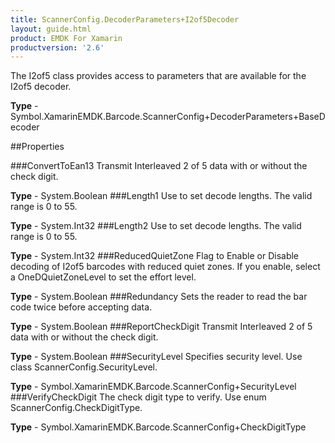 ```yaml
---
title: ScannerConfig.DecoderParameters+I2of5Decoder
layout: guide.html
product: EMDK For Xamarin 
productversion: '2.6' 
---
```

The I2of5 class provides access to parameters that are available for the I2of5 decoder.

**Type** - Symbol.XamarinEMDK.Barcode.ScannerConfig+DecoderParameters+BaseDecoder

##Properties

###ConvertToEan13
Transmit Interleaved 2 of 5 data with or without the check digit.

**Type** - System.Boolean
###Length1
Use to set decode lengths. The valid range is 0 to 55.

**Type** - System.Int32
###Length2
Use to set decode lengths. The valid range is 0 to 55.

**Type** - System.Int32
###ReducedQuietZone
Flag to Enable or Disable decoding of I2of5 barcodes with reduced quiet zones. If you enable, select a OneDQuietZoneLevel to set the effort level.

**Type** - System.Boolean
###Redundancy
Sets the reader to read the bar code twice before accepting data.

**Type** - System.Boolean
###ReportCheckDigit
Transmit Interleaved 2 of 5 data with or without the check digit.

**Type** - System.Boolean
###SecurityLevel
Specifies security level. Use class ScannerConfig.SecurityLevel.

**Type** - Symbol.XamarinEMDK.Barcode.ScannerConfig+SecurityLevel
###VerifyCheckDigit
The check digit type to verify. Use enum ScannerConfig.CheckDigitType.

**Type** - Symbol.XamarinEMDK.Barcode.ScannerConfig+CheckDigitType
